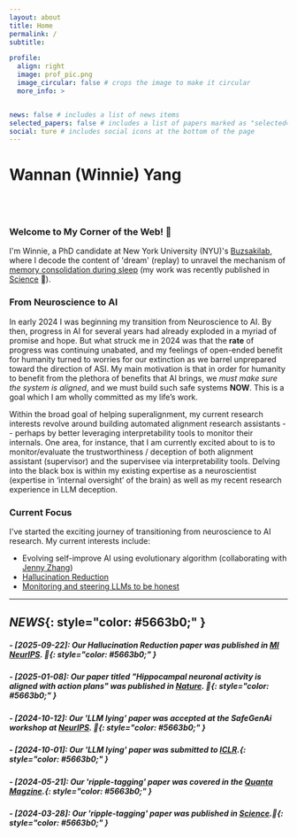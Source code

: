 ```yaml
---
layout: about
title: Home
permalink: /
subtitle: 

profile:
  align: right
  image: prof_pic.png
  image_circular: false # crops the image to make it circular
  more_info: >


news: false # includes a list of news items
selected_papers: false # includes a list of papers marked as "selected={true}"
social: ture # includes social icons at the bottom of the page
---
```

# Wannan (Winnie) Yang
\
&nbsp;

###  Welcome to My Corner of the Web! 👋

I'm Winnie, a PhD candidate at New York University (NYU)'s [Buzsakilab](https://buzsakilab.com/wp/publications/),
where I decode the content of 'dream' (replay) to unravel the mechanism of
[memory consolidation during sleep](https://winnieyangwannan.github.io/RippleTagging/) (my work was recently published in
[Science](https://www.science.org/doi/10.1126/science.adk8261) 🥳).

### From Neuroscience to AI
In early 2024 I was beginning my transition from Neuroscience to AI. By then, progress in AI for several years had already exploded in a myriad of promise and hope. But what struck me in 2024 was that the **rate** of progress was continuing unabated, and my feelings of open-ended benefit for humanity turned to worries for our extinction as we barrel unprepared toward the direction of ASI. My main motivation is that in order for humanity to benefit from the plethora of benefits that AI brings, we _must make sure the system is aligned_, and we must build such safe systems **NOW**. This is a goal which I am wholly committed as my life’s work.

Within the broad goal of helping superalignment, my current research interests revolve around building automated alignment research assistants -- perhaps by better leveraging interpretability tools to monitor their internals.  One area, for instance, that I am currently excited about to is to monitor/evaluate the trustworthiness / deception of both alignment assistant (supervisor) and the supervisee via interpretability tools. Delving into the black box is within my existing expertise as a neuroscientist (expertise in ‘internal oversight’ of the brain) as well as my recent research experience in LLM deception. 

### Current Focus
I've started the exciting journey of transitioning from neuroscience to AI research. My current interests include:

- Evolving self-improve AI using evolutionary algorithm (collaborating with [Jenny Zhang](https://www.jennyzhangzt.com/)) 
- [Hallucination Reduction](https://winnieyangwannan.github.io/hallucination_reduction/)
- [Monitoring and steering LLMs to be honest](https://winnieyangwannan.github.io/LLM_Deception/) 



---


## *NEWS*{: style="color: #5663b0;" }


#####  *- [2025-09-22]: Our Hallucination Reduction paper was published in [MI NeurIPS](https://openreview.net/pdf?id=t7zE9rOWHl). 🎉*{: style="color: #5663b0;" }

#####  *- [2025-01-08]: Our paper titled "Hippocampal neuronal activity is aligned with action plans" was published in [Nature](https://www.nature.com/articles/s41586-024-08397-7). 🎉*{: style="color: #5663b0;" }



#####  *- [2024-10-12]: Our 'LLM lying' paper was accepted at the SafeGenAi workshop at [NeurIPS](https://winnieyangwannan.github.io/LLM_Deception/). 🎉*{: style="color: #5663b0;" }



#####  *- [2024-10-01]: Our 'LLM lying' paper was submitted to [ICLR](https://winnieyangwannan.github.io/LLM_Deception/).*{: style="color: #5663b0;" }



#####  *- [2024-05-21]: Our 'ripple-tagging' paper was covered in the [Quanta Magzine](https://www.quantamagazine.org/electric-ripples-in-the-resting-brain-tag-memories-for-storage-20240521/).*{: style="color: #5663b0;" }



#####  *- [2024-03-28]: Our 'ripple-tagging' paper was published in [Science](https://www.science.org/doi/10.1126/science.adk8261).🎉*{: style="color: #5663b0;" }
